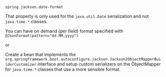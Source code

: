 ~~~
spring.jackson.date-format
~~~

That property is only used for the `java.util.Date` serialization and not `java.time.*` classes.

You can have on demand (per field) format specified with `@JsonFormat(pattern="dd.MM.yyyy")`

or

Create a bean that implements the `org.springframework.boot.autoconfigure.jackson.Jackson2ObjectMapperBuilderCustomizer` interface and setup custom serializers on the ObjectMapper for `java.time.*` classes that use a more sensible format.